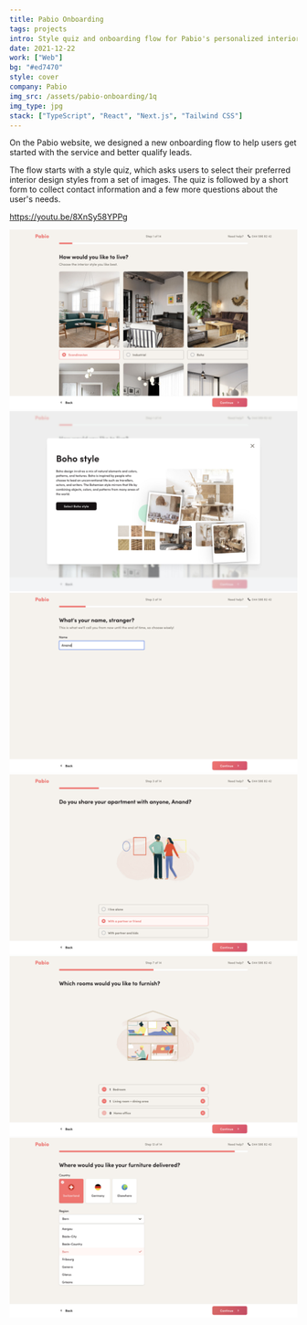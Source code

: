 ```yaml
---
title: Pabio Onboarding
tags: projects
intro: Style quiz and onboarding flow for Pabio's personalized interior design and furniture rental service
date: 2021-12-22
work: ["Web"]
bg: "#ed7470"
style: cover
company: Pabio
img_src: /assets/pabio-onboarding/1q
img_type: jpg
stack: ["TypeScript", "React", "Next.js", "Tailwind CSS"]
---
```


On the Pabio website, we designed a new onboarding flow to help users get started with the service and better qualify leads.

The flow starts with a style quiz, which asks users to select their preferred interior design styles from a set of images. The quiz is followed by a short form to collect contact information and a few more questions about the user's needs.

https://youtu.be/8XnSy58YPPg

![Step 1](/assets/pabio-onboarding/1.jpg)
![Style description in step 1](/assets/pabio-onboarding/1-style.jpg)
![Step 2](/assets/pabio-onboarding/2.jpg)
![Step 3](/assets/pabio-onboarding/3.jpg)
![Step 7](/assets/pabio-onboarding/7.jpg)
![Step 13](/assets/pabio-onboarding/13.jpg)
